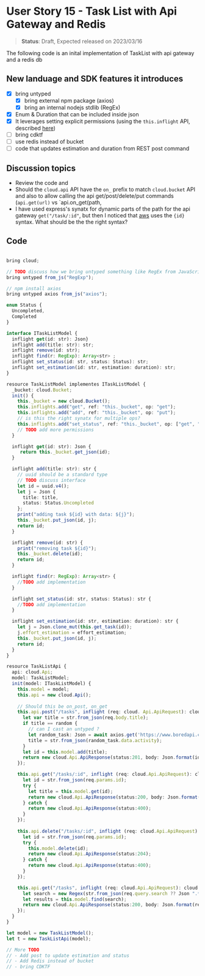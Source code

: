 # User Story 15 - Task List with Api Gateway and Redis

> **Status**: Draft, Expected released on 2023/03/16


The following code is an inital implementation of TaskList with api gateway and a redis db 

## New landuage and SDK features it introduces

- [x] bring untyped
  - [x] bring external npm package (axios)
  - [x] bring an internal nodejs stdlib (RegEx)
- [x] Enum & Duration that can be included inside json
- [x] It leverages setting explicit permissions (using the `this.inflight` API, described [here](https://github.com/winglang/wing/pull/1610))
- [ ] bring cdktf
- [ ] use redis instead of bucket
- [ ] code that updates estimation and duration from REST post command

## Discussion topics
- Review the code and 
- Should the `cloud.api` API have the `on_` prefix to match `cloud.bucket` API and also to allow calling
the api get/post/delete/put commands (`api.get(url)` vs `api.on_get(path, 
- I have used express's synatx for dynamic parts of the path for the api gateway `get("/task/:id"`, 
but then I noticed that [aws](https://docs.aws.amazon.com/apigateway/latest/developerguide/api-gateway-create-api-step-by-step.html) 
uses the `{id}` syntax. What should be the the right syntax?

## Code 
```ts (wing)

bring cloud;

// TODO discuss how we bring untyped something like RegEx from JavaScript 
bring untyped from_js("RegExp"); 

// npm install axios
bring untyped axios from_js("axios"); 

enum Status {
  Uncompleted,
  Completed
}

interface ITaskListModel {
  inflight get(id: str): Json}
  inflight add(title: str): str;
  inflight remove(id: str); 
  inflight find(r: RegExp): Array<str> ;
  inflight set_status(id: str, status: Status): str;
  inflight set_estimation(id: str, estimation: duration): str;
}

resource TaskListModel implementes ITaskListModel {
  _bucket: cloud.Bucket;
  init() {
    this._bucket = new cloud.Bucket();
    this.inflights.add("get", ref: "this._bucket", op: "get");
    this.inflights.add("add", ref: "this._bucket", op: "put");
    // is this the right synatx for multiple ops? 
    this.inflights.add("set_status", ref: "this._bucket", op: ["get", "put"]); 
    // TODO add more permissions
  }

  inflight get(id: str): Json {
     return this._bucket.get_json(id);
  }

  inflight add(title: str): str {
    // uuid should be a standard type
    // TODO discuss interface
    let id = uuid.v4(); 
    let j = Json { 
      title: title, 
      status: Status.Uncompleted
    };
    print("adding task ${id} with data: ${j}"); 
    this._bucket.put_json(id, j);
    return id;
  }

  inflight remove(id: str) {
    print("removing task ${id}");
    this._bucket.delete(id);
    return id;
  }

  inflight find(r: RegExp): Array<str> { 
    //TODO add implementation
  }

  inflight set_status(id: str, status: Status): str {
    //TODO add implementation
  }

  inflight set_estimation(id: str, estimation: duration): str {
    let j = Json.clone_mut(this.get_task(id));
    j.effort_estimation = effort_estimation;
    this._bucket.put_json(id, j);
    return id;
  }
}

resource TaskListApi {
  api: cloud.Api;
  model: TaskListModel;
  init(model: ITaskListModel) {
    this.model = model;
    this.api = new cloud.Api();
    
    // Should this be on_post, on_get
    this.api.post("/tasks", inflight (req: cloud. Api.ApiRequest): cloud.Api.ApiResponse => {
      let var title = str.from_json(req.body.title);
      if title == random {
        // can I cast an untyped ?
        let random_task: Json = await axios.get('https://www.boredapi.com/api/activity');
        title = str.from_json(random_task.data.activity); 
      } 
      let id = this.model.add(title);
      return new cloud.Api.ApiResponse(status:201, body: Json.format(id));
    });

    this.api.get("/tasks/:id", inflight (req: cloud.Api.ApiRequest): cloud.Api.ApiResponse => {
      let id = str.from_json(req.params.id);
      try {
        let title = this.model.get(id);
        return new cloud.Api.ApiResponse(status:200, body: Json.format(title));
      } catch {
        return new cloud.Api.ApiResponse(status:400);
      }
    });
    
    this.api.delete("/tasks/:id", inflight (req: cloud.Api.ApiRequest): cloud.Api.ApiResponse => {
      let id = str.from_json(req.params.id);
      try {
        this.model.delete(id);
        return new cloud.Api.ApiResponse(status:204);
      } catch {
        return new cloud.Api.ApiResponse(status:400);
      }
    });

    this.api.get("/tasks", inflight (req: cloud.Api.ApiRequest): cloud.Api.ApiResponse => {
      let search = new Regex(str.from_json(req.query.search ?? Json ".*")); 
      let results = this.model.find(search);
      return new cloud.Api.ApiResponse(status:200, body: Json.format(results));
    });
  }
}

let model = new TaskListModel();
let t = new TaskListApi(model);

// More TODO
// - Add post to update estimation and status
// - Add Redis instead of bucket 
// - bring CDKTF
```
